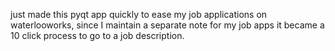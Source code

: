 just made this pyqt app quickly to ease my job applications on waterlooworks, since I maintain a separate note for my job apps it became a 10 click process to go to a job description.